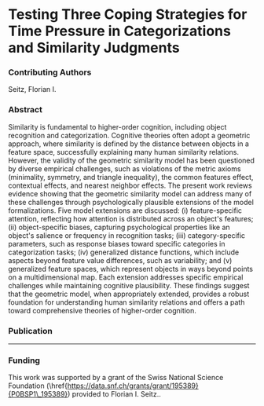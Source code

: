 # Testing Three Coping Strategies for Time Pressure in Categorizations and Similarity Judgments

### Contributing Authors
Seitz, Florian I.

### Abstract
Similarity is fundamental to higher-order cognition, including object recognition and categorization. Cognitive theories often adopt a geometric approach, where similarity is defined by the distance between objects in a feature space, successfully explaining many human similarity relations. However, the validity of the geometric similarity model has been questioned by diverse empirical challenges, such as violations of the metric axioms (minimality, symmetry, and triangle inequality), the common features effect, contextual effects, and nearest neighbor effects. The present work reviews evidence showing that the geometric similarity model can address many of these challenges through psychologically plausible extensions of the model formalizations. Five model extensions are discussed: (i) feature-specific attention, reflecting how attention is distributed across an object's features; (ii) object-specific biases, capturing psychological properties like an object's salience or frequency in recognition tasks; (iii) category-specific parameters, such as response biases toward specific categories in categorization tasks; (iv) generalized distance functions, which include aspects beyond feature value differences, such as variability; and (v) generalized feature spaces, which represent objects in ways beyond points on a multidimensional map. Each extension addresses specific empirical challenges while maintaining cognitive plausibility. These findings suggest that the geometric model, when appropriately extended, provides a robust foundation for understanding human similarity relations and offers a path toward comprehensive theories of higher-order cognition.

### Publication
---

### Funding
This work was supported by a grant of the Swiss National Science Foundation (\href{https://data.snf.ch/grants/grant/195389}{P0BSP1\_195389}) provided to Florian I. Seitz..
